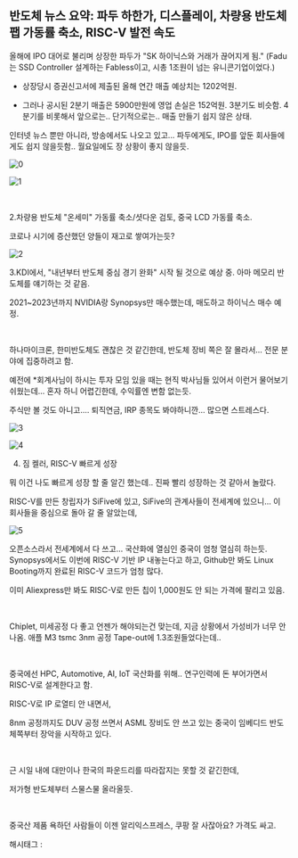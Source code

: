 ## 반도체 뉴스 요약: 파두 하한가, 디스플레이, 차량용 반도체 팹 가동률 축소, RISC-V 발전 속도

올해에 IPO 대어로 불리며 상장한 파두가 "SK 하이닉스와 거래가 끊어지게 됨." (Fadu는 SSD Controller 설계하는 Fabless이고, 시총 1조원이 넘는 유니콘기업이었다.)

- 상장당시 증권신고서에 제출된 올해 연간 매출 예상치는 1202억원.

- 그러나 공시된 2분기 매출은 5900만원에 영업 손실은 152억원. 3분기도 비슷함. 4분기를 비롯해서 앞으로는.. 단기적으로는.. 매출 만들기 쉽지 않은 상태.

인터넷 뉴스 뿐만 아니라, 방송에서도 나오고 있고... 파두에게도, IPO를 앞둔 회사들에게도 쉽지 않을듯함.. 월요일에도 장 상황이 좋지 않을듯.

![0](/asset/img/223262316272/0.png)

![1](/asset/img/223262316272/1.png)

​

2.차량용 반도체 "온세미" 가동률 축소/셧다운 검토, 중국 LCD 가동률 축소.

코로나 시기에 증산했던 양들이 재고로 쌓여가는듯?

![2](/asset/img/223262316272/2.png)

3.KDI에서, "내년부터 반도체 중심 경기 완화" 시작 될 것으로 예상 중. 아마 메모리 반도체를 얘기하는 것 같음.

2021~2023년까지 NVIDIA랑 Synopsys만 매수했는데, 매도하고 하이닉스 매수 예정.

​

하나마이크론, 한미반도체도 괜찮은 것 같긴한데, 반도체 장비 쪽은 잘 몰라서... 전문 분야에 집중하려고 함.

예전에 *회계사님이 하시는 투자 모임 있을 때는 현직 박사님들 있어서 이런거 물어보기 쉬웠는데... 혼자 하니 어렵긴한데, 수익률엔 변함 없는듯.

주식만 볼 것도 아니고.... 퇴직연금, IRP 종목도 봐야하니깐... 많으면 스트레스다.

![3](/asset/img/223262316272/3.png)

![4](/asset/img/223262316272/4.png)

4. 짐 켈러, RISC-V 빠르게 성장

뭐 이건 나도 빠르게 성장 할 줄 알긴 했는데.. 진짜 빨리 성장하는 것 같아서 놀랐다.

RISC-V를 만든 창립자가 SiFive에 있고, SiFive의 관계사들이 전세계에 있으니... 이 회사들을 중심으로 돌아 갈 줄 알았는데,

![5](/asset/img/223262316272/5.png)

오픈소스라서 전세계에서 다 쓰고... 국산화에 열심인 중국이 엄청 열심히 하는듯. Synopsys에서도 이번에 RISC-V 기반 IP 내놓는다고 하고, Github만 봐도 Linux Booting까지 완료된 RISC-V 코드가 엄청 많다.

이미 Aliexpress만 봐도 RISC-V로 만든 칩이 1,000원도 안 되는 가격에 팔리고 있음.

​

Chiplet, 미세공정 다 좋고 언젠가 해야되는건 맞는데, 지금 상황에서 가성비가 너무 안 나옴. 애플 M3 tsmc 3nm 공정 Tape-out에 1.3조원들었다는데..

​

중국에선 HPC, Automotive, AI, IoT 국산화를 위해.. 연구인력에 돈 부어가면서 RISC-V로 설계한다고 함.

RISC-V로 IP 로열티 안 내면서,

8nm 공정까지도 DUV 공정 쓰면서 ASML 장비도 안 쓰고 있는 중국이 임베디드 반도체쪽부터 장악을 시작하고 있다.

​

근 시일 내에 대만이나 한국의 파운드리를 따라잡지는 못할 것 같긴한데,

저가형 반도체부터 스물스물 올라올듯.

​

중국산 제품 욕하던 사람들이 이젠 알리익스프레스, 쿠팡 잘 사잖아요? 가격도 싸고.

 해시태그 : 